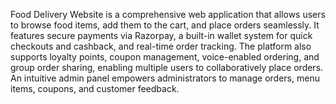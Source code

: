 Food Delivery Website is a comprehensive web application that allows users to browse food items, add them to the cart, and place orders seamlessly. It features secure payments via Razorpay, a built-in wallet system for quick checkouts and cashback, and real-time order tracking. The platform also supports loyalty points, coupon management, voice-enabled ordering, and group order sharing, enabling multiple users to collaboratively place orders. An intuitive admin panel empowers administrators to manage orders, menu items, coupons, and customer feedback.
